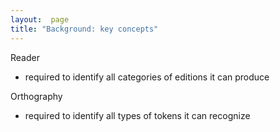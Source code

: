 ```yaml
---
layout:  page
title: "Background: key concepts"
---
```


Reader

  - required to identify all categories of editions it can produce



Orthography

- required to identify all types of tokens it can recognize
